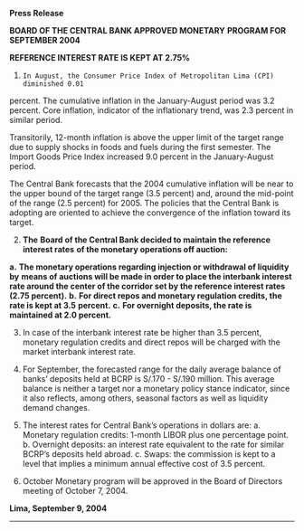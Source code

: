 **Press Release**

**BOARD OF THE CENTRAL BANK APPROVED MONETARY**
**PROGRAM FOR SEPTEMBER 2004**

**REFERENCE INTEREST RATE IS KEPT AT 2.75%**

1.     In August, the Consumer Price Index of Metropolitan Lima (CPI) diminished 0.01
percent. The cumulative inflation in the January-August period was 3.2 percent. Core
inflation, indicator of the inflationary trend, was 2.3 percent in similar period.

Transitorily, 12-month inflation is above the upper limit of the target range due to
supply shocks in foods and fuels during the first semester. The Import Goods Price
Index increased 9.0 percent in the January-August period.

The Central Bank forecasts that the 2004 cumulative inflation will be near to the upper
bound of the target range (3.5 percent) and, around the mid-point of the range (2.5
percent) for 2005. The policies that the Central Bank is adopting are oriented to
achieve the convergence of the inflation toward its target.

2. **The** **Board of the Central Bank decided to maintain the reference interest rates**
**of the monetary operations off auction:**

**a.** **The monetary operations regarding injection or withdrawal of liquidity by**
**means of auctions will be made in order to place the interbank interest**
**rate around the center of the corridor set by the reference interest rates**
**(2.75 percent).**
**b.** **For direct repos and monetary regulation credits, the rate is kept at 3.5**
**percent.**
**c.** **For overnight deposits, the rate is maintained at 2.0 percent.**

3. In case of the interbank interest rate be higher than 3.5 percent, monetary regulation
credits and direct repos will be charged with the market interbank interest rate.

4. For September, the forecasted range for the daily average balance of banks’ deposits
held at BCRP is S/.170 - S/.190 million. This average balance is neither a target nor a
monetary policy stance indicator, since it also reflects, among others, seasonal factors
as well as liquidity demand changes.

5. The interest rates for Central Bank’s operations in dollars are:
a. Monetary regulation credits: 1-month LIBOR plus one percentage point.
b. Overnight deposits: an interest rate equivalent to the rate for similar BCRP’s
deposits held abroad.
c. Swaps: the commission is kept to a level that implies a minimum annual
effective cost of 3.5 percent.

6. October Monetary program will be approved in the Board of Directors meeting of
October 7, 2004.

**Lima, September 9, 2004**


-----

